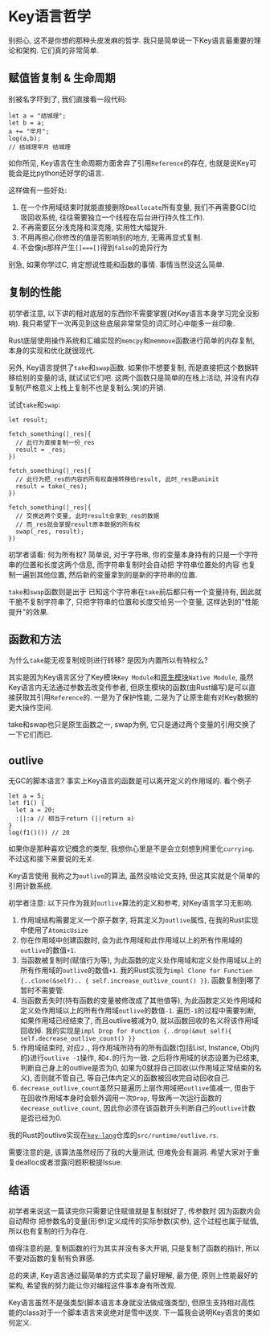 # Key语言哲学

别担心, 这不是你想的那种头皮发麻的哲学. 我只是简单说一下Key语言最重要的理论和架构. 它们真的非常简单. 

## 赋值皆复制 & 生命周期

别被名字吓到了, 我们直接看一段代码:

```ks
let a = "结城理";
let b = a;
a += "牢月";
log(a,b);
// 结城理牢月 结城理
```

如你所见, Key语言在生命周期方面舍弃了引用`Reference`的存在, 也就是说Key可能会是比python还好学的语言. 

这样做有一些好处: 
1. 在一个作用域结束时就能直接删除`Deallocate`所有变量, 我们不再需要GC(垃圾回收系统, 往往需要独立一个线程在后台进行持久性工作). 
2. 不再需要区分浅克隆和深克隆, 实用性大幅提升.
3. 不用再担心你修改的值是否影响别的地方, 无需再显式复制. 
4. 不会像js那样产生`[]===[]`得到`false`的诡异行为

别急, 如果你学过C, 肯定想说性能和函数的事情. 事情当然没这么简单.

## 复制的性能

初学者注意, 以下讲的相对底层的东西你不需要掌握(对Key语言本身学习完全没影响). 我只希望下一次再见到这些底层非常常见的词汇时心中能多一丝印象. 

Rust底层使用操作系统和汇编实现的`memcpy`和`memmove`函数进行简单的内存复制, 本身的实现和优化就很现代. 

另外, Key语言提供了`take`和`swap`函数. 如果你不想要复制, 而是直接把这个数据转移给别的变量的话, 就试试它们吧. 这两个函数只是简单的在栈上活动, 并没有内存复制(严格意义上栈上复制不也是复制么:笑)的开销. 

试试`take`和`swap`:

```ks
let result;

fetch_something(|_res|{
  // 此行为直接复制一份_res
  result = _res;
})

fetch_something(|_res|{
  // 此行为把_res的内容的所有权直接转移给result, 此时_res是uninit
  result = take(_res);
})

fetch_something(|_res|{
  // 交换这两个变量, 此时result会拿到_res的数据
  // 而_res就会掌握result原本数据的所有权
  swap(_res, result);
})
```

初学者请看: 何为所有权? 简单说, 对于字符串, 你的变量本身持有的只是一个字符串的位置和长度这两个信息, 而字符串复制时会自动把 字符串位置处的内容 也复制一遍到其他位置, 然后新的变量拿到的是新的字符串的位置.

`take`和`swap`函数则是出于 已知这个字符串在`take`前后都只有一个变量持有, 因此就干脆不复制字符串了, 只把字符串的位置和长度交给另一个变量, 这样达到的"性能提升"的效果.

## 函数和方法

为什么`take`能无视复制规则进行转移? 是因为内置所以有特权么? 

其实是因为Key语言区分了Key模块`Key Module`和[原生模块](../native/readme.md)`Native Module`, 虽然Key语言内无法通过参数去改变传参者, 但原生模块的函数(由Rust编写)是可以直接获取其引用`Reference`的. 一是为了保护性能, 二是为了让原生能有对Key数据的更大操作空间. 

take和swap也只是原生函数之一, swap为例, 它只是通过两个变量的引用交换了一下它们而已. 

## outlive

无GC的脚本语言? 事实上Key语言的函数是可以离开定义的作用域的. 看个例子

```ks
let a = 5;
let f1() {
  let a = 20;
  :||:a // 相当于return (||return a)
}
log(f1()()) // 20
```

如果你是那种喜欢记概念的类型, 我想你心里是不是会立刻想到柯里化`currying`. 不过这和接下来要说的无关.

Key语言使用 我称之为`outlive`的算法, 虽然没啥论文支持, 但这其实就是个简单的引用计数系统. 

初学者注意: 以下只作为我对`outlive`算法的定义和参考, 对Key语言学习无影响. 

1. 作用域结构需要定义一个原子数字, 将其定义为`outlive`属性, 在我的Rust实现中使用了`AtomicUsize`
2. 你在作用域中创建函数时, 会为此作用域和此作用域以上的所有作用域的`outlive`的数值`+1`.
3. 当函数被复制时(赋值行为等), 为此函数的定义处作用域和定义处作用域以上的所有作用域的`outlive`的数值`+1`. 我的Rust实现为`impl Clone for Function {..clone(&self).. { self.increase_outlive_count() }}`. 函数复制到哪了暂时不需要管. 
4. 当函数丢失时(持有函数的变量被修改成了其他值等), 为此函数定义处作用域和定义处作用域以上的所有作用域`outlive`的数值`-1`. 遍历`-1`的过程中需要判断, 如果作用域已经结束了, 而且outlive被减为0, 就以函数回收的名义将该作用域回收掉. 我的实现是`impl Drop for Function {..drop(&mut self){ self.decrease_outlive_count() }}`
5. 作用域结束时, 对应`2.`, 将作用域所持有的所有函数(包括List, Instance, Obj内的)进行`outlive -1`操作, 和`4.`的行为一致. 之后将作用域的状态设置为已结束, 判断自己身上的outlive是否为0, 如果为0就将自己回收(以作用域正常结束的名义), 否则就不管自己, 等自己体内定义的函数被回收完自动回收自己.
6. `decrease_outlive_count`虽然只是遍历上层作用域把`outlive`值减一, 但由于在回收作用域本身时会额外调用一次`Drop`, 导致再一次运行函数的`decrease_outlive_count`, 因此你必须在该函数开头判断自己的`outlive`计数是否已经为0.

我的Rust的outlive实现在[`key-lang`](https://github.com/Bylx666/key-lang)仓库的`src/runtime/outlive.rs`. 

需要注意的是, 该算法虽然经历了我的大量测试, 但难免会有漏洞. 希望大家对于重复dealloc或者泄露问题积极提Issue. 

## 结语

初学者来说这一篇读完你只需要记住赋值就是复制就好了, 传参数时 因为函数内会自动帮你 把参数名的变量(形参)定义成传的实际参数(实参), 这个过程也属于赋值, 所以也有复制的行为存在. 

值得注意的是, 复制函数的行为其实并没有多大开销, 只是复制了函数的指针, 所以不要对函数的复制有负罪感. 

总的来讲, Key语言通过最简单的方式实现了最好理解, 最方便, 原则上性能最好的架构, 希望我的努力能让你对编程这件事本身有所改观. 

Key语言虽然不是强类型(脚本语言本身就没法做成强类型), 但原生支持相对高性能的class对于一个脚本语言来说绝对是雪中送炭. 下一篇我会说明Key语言的类如何定义.
